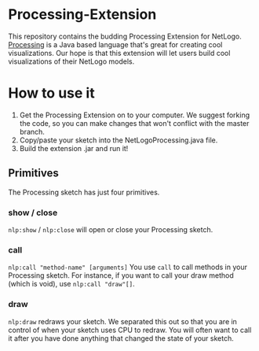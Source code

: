 # Processing-Extension
This repository contains the budding Processing Extension for NetLogo. [Processing](http://www.processing.org) is a Java based language that's great for creating cool visualizations. Our hope is that this extension will let users build cool visualizations of their NetLogo models.

# How to use it
1. Get the Processing Extension on to your computer. We suggest forking the code, so you can make changes that won't conflict with the master branch.
2. Copy/paste your sketch into the NetLogoProcessing.java file.
3. Build the extension .jar and run it!

## Primitives
The Processing sketch has just four primitives.

### show / close
`nlp:show` / `nlp:close` will open or close your Processing sketch.

### call
`nlp:call "method-name" [arguments]`
You use `call` to call methods in your Processing sketch. For instance, if you want to call your draw method (which is void), use `nlp:call "draw"[]`.

### draw
`nlp:draw` redraws your sketch. We separated this out so that you are in control of when your sketch uses CPU to redraw. You will often want to call it after you have done anything that changed the state of your sketch.
